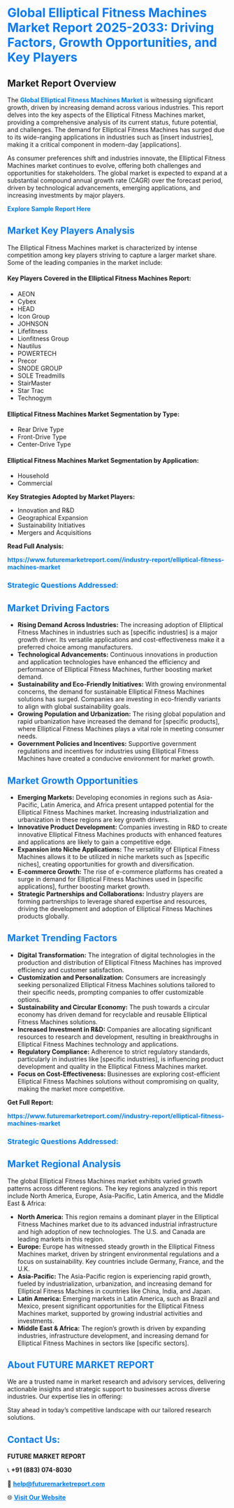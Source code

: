 <h1 style="color: #007BFF;">Global Elliptical Fitness Machines Market Report 2025-2033: Driving Factors, Growth Opportunities, and Key Players</h1>

<section id="overview">
<h2>Market Report Overview</h2>
<p>The <a href="https://www.futuremarketreport.com//industry-report/elliptical-fitness-machines-market" style="color: #007BFF; text-decoration: none;"><strong>Global Elliptical Fitness Machines Market</strong></a> is witnessing significant growth, driven by increasing demand across various industries. This report delves into the key aspects of the Elliptical Fitness Machines market, providing a comprehensive analysis of its current status, future potential, and challenges. The demand for Elliptical Fitness Machines has surged due to its wide-ranging applications in industries such as [insert industries], making it a critical component in modern-day [applications].</p>
<p>As consumer preferences shift and industries innovate, the Elliptical Fitness Machines market continues to evolve, offering both challenges and opportunities for stakeholders. The global market is expected to expand at a substantial compound annual growth rate (CAGR) over the forecast period, driven by technological advancements, emerging applications, and increasing investments by major players.</p>
</section>

<section id="overview">
<p><a href="https://www.futuremarketreport.com//request-sample/reportId=52163" style="color: #007BFF; text-decoration: none;"><strong>Explore Sample Report Here</strong></a></p>
</section>

<section id="key-players">
<h2 style="color: #007BFF;">Market Key Players Analysis</h2>
<p>The Elliptical Fitness Machines market is characterized by intense competition among key players striving to capture a larger market share. Some of the leading companies in the market include:</p>
<h4>Key Players Covered in the Elliptical Fitness Machines Report:</h4>
<ul><li>AEON</li><li>Cybex</li><li>HEAD</li><li>Icon Group</li><li>JOHNSON</li><li>Lifefitness</li><li>Lionfitness Group</li><li>Nautilus</li><li>POWERTECH</li><li>Precor</li><li>SNODE GROUP</li><li>SOLE Treadmills</li><li>StairMaster</li><li>Star Trac</li><li>Technogym</li></ul>
<h4>Elliptical Fitness Machines Market Segmentation by Type:</h4>
<ul><li>Rear Drive Type</li><li>Front-Drive Type</li><li>Center-Drive Type</li></ul>

<h4>Elliptical Fitness Machines Market Segmentation by Application:</h4>
<ul><li>Household</li><li>Commercial</li></ul>
<p><strong>Key Strategies Adopted by Market Players:</strong></p>
<ul>
<li>Innovation and R&D</li>
<li>Geographical Expansion</li>
<li>Sustainability Initiatives</li>
<li>Mergers and Acquisitions</li>
</ul>
</section>

<section>
<p><strong>Read Full Analysis: </strong></p><a href="https://www.futuremarketreport.com//industry-report/elliptical-fitness-machines-market" style="color: #007BFF; text-decoration: none;"><strong>https://www.futuremarketreport.com//industry-report/elliptical-fitness-machines-market</strong></a>
<h3 style="color: #007BFF;">Strategic Questions Addressed:</h3>
</section>

<section id="driving-factors">
<h2 style="color: #007BFF;">Market Driving Factors</h2>
<ul>
<li><strong>Rising Demand Across Industries:</strong> The increasing adoption of Elliptical Fitness Machines in industries such as [specific industries] is a major growth driver. Its versatile applications and cost-effectiveness make it a preferred choice among manufacturers.</li>
<li><strong>Technological Advancements:</strong> Continuous innovations in production and application technologies have enhanced the efficiency and performance of Elliptical Fitness Machines, further boosting market demand.</li>
<li><strong>Sustainability and Eco-Friendly Initiatives:</strong> With growing environmental concerns, the demand for sustainable Elliptical Fitness Machines solutions has surged. Companies are investing in eco-friendly variants to align with global sustainability goals.</li>
<li><strong>Growing Population and Urbanization:</strong> The rising global population and rapid urbanization have increased the demand for [specific products], where Elliptical Fitness Machines plays a vital role in meeting consumer needs.</li>
<li><strong>Government Policies and Incentives:</strong> Supportive government regulations and incentives for industries using Elliptical Fitness Machines have created a conducive environment for market growth.</li>
</ul>
</section>

<section id="growth-opportunities">
<h2 style="color: #007BFF;">Market Growth Opportunities</h2>
<ul>
<li><strong>Emerging Markets:</strong> Developing economies in regions such as Asia-Pacific, Latin America, and Africa present untapped potential for the Elliptical Fitness Machines market. Increasing industrialization and urbanization in these regions are key growth drivers.</li>
<li><strong>Innovative Product Development:</strong> Companies investing in R&D to create innovative Elliptical Fitness Machines products with enhanced features and applications are likely to gain a competitive edge.</li>
<li><strong>Expansion into Niche Applications:</strong> The versatility of Elliptical Fitness Machines allows it to be utilized in niche markets such as [specific niches], creating opportunities for growth and diversification.</li>
<li><strong>E-commerce Growth:</strong> The rise of e-commerce platforms has created a surge in demand for Elliptical Fitness Machines used in [specific applications], further boosting market growth.</li>
<li><strong>Strategic Partnerships and Collaborations:</strong> Industry players are forming partnerships to leverage shared expertise and resources, driving the development and adoption of Elliptical Fitness Machines products globally.</li>
</ul>
</section>

<section id="trending-factors">
<h2 style="color: #007BFF;">Market Trending Factors</h2>
<ul>
<li><strong>Digital Transformation:</strong> The integration of digital technologies in the production and distribution of Elliptical Fitness Machines has improved efficiency and customer satisfaction.</li>
<li><strong>Customization and Personalization:</strong> Consumers are increasingly seeking personalized Elliptical Fitness Machines solutions tailored to their specific needs, prompting companies to offer customizable options.</li>
<li><strong>Sustainability and Circular Economy:</strong> The push towards a circular economy has driven demand for recyclable and reusable Elliptical Fitness Machines solutions.</li>
<li><strong>Increased Investment in R&D:</strong> Companies are allocating significant resources to research and development, resulting in breakthroughs in Elliptical Fitness Machines technology and applications.</li>
<li><strong>Regulatory Compliance:</strong> Adherence to strict regulatory standards, particularly in industries like [specific industries], is influencing product development and quality in the Elliptical Fitness Machines market.</li>
<li><strong>Focus on Cost-Effectiveness:</strong> Businesses are exploring cost-efficient Elliptical Fitness Machines solutions without compromising on quality, making the market more competitive.</li>
</ul>
</section>

<section>
<p><strong>Get Full Report: </strong></p><a href="https://www.futuremarketreport.com//industry-report/elliptical-fitness-machines-market" style="color: #007BFF; text-decoration: none;"><strong>https://www.futuremarketreport.com//industry-report/elliptical-fitness-machines-market</strong></a>
<h3 style="color: #007BFF;">Strategic Questions Addressed:</h3>
</section>


<section id="regional-analysis">
<h2 style="color: #007BFF;">Market Regional Analysis</h2>
<p>The global Elliptical Fitness Machines market exhibits varied growth patterns across different regions. The key regions analyzed in this report include North America, Europe, Asia-Pacific, Latin America, and the Middle East & Africa:</p>
<ul>
<li><strong>North America:</strong> This region remains a dominant player in the Elliptical Fitness Machines market due to its advanced industrial infrastructure and high adoption of new technologies. The U.S. and Canada are leading markets in this region.</li>
<li><strong>Europe:</strong> Europe has witnessed steady growth in the Elliptical Fitness Machines market, driven by stringent environmental regulations and a focus on sustainability. Key countries include Germany, France, and the U.K.</li>
<li><strong>Asia-Pacific:</strong> The Asia-Pacific region is experiencing rapid growth, fueled by industrialization, urbanization, and increasing demand for Elliptical Fitness Machines in countries like China, India, and Japan.</li>
<li><strong>Latin America:</strong> Emerging markets in Latin America, such as Brazil and Mexico, present significant opportunities for the Elliptical Fitness Machines market, supported by growing industrial activities and investments.</li>
<li><strong>Middle East & Africa:</strong> The region’s growth is driven by expanding industries, infrastructure development, and increasing demand for Elliptical Fitness Machines in sectors like [specific sectors].</li>
</ul>
</section>

<footer>
<h2 style="color: #007BFF;">About FUTURE MARKET REPORT</h2>
<p>We are a trusted name in market research and advisory services, delivering actionable insights and strategic support to businesses across diverse industries. Our expertise lies in offering:</p>

<p>Stay ahead in today’s competitive landscape with our tailored research solutions.</p>

<h2 style="color: #007BFF;">Contact Us:</h2>
<p><strong>FUTURE MARKET REPORT</strong></p>
<p>📞 <strong>+91 (883) 074-8030</strong></p>
<p>📧 <strong><a href="mailto:help@futuremarketreport.com" style="color: #007BFF;">help@futuremarketreport.com</a></strong></p>
<p>🌐 <strong><a href="https://www.futuremarketreport.com/" style="color: #007BFF;">Visit Our Website</a></strong></p>
</footer>